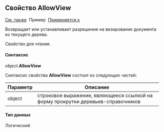 <html>
<head>
  <title>Текущее дерево\AllowView</title>
  <link rel="stylesheet" href="../../../common.css" />
</head>
<body>
  <h2>Свойство AllowView</h2>
  <p>
    <a href="../FrmEditTree.html">См. также</a>&nbsp;
    Пример&nbsp; <a href="../FrmEditTree.html">Применяется к</a>
  </p>

  <p>Возвращает или устанавливает разрешение на визирование документа из текущего дерева.</p>
  <p>Свойство для чтения. </p>

  <h4>Синтаксис</h4>
  <p>
    <em>object</em>.<strong>AllowView</strong>
  </p>

  <p>
    Синтаксис свойства <strong>AllowView</strong>
    состоит из следующих частей:
  </p>

  <table>
    <thead>
      <tr>
        <th>Параметр</th>
        <th>Описание</th>
      </tr>
    </thead>
    <tbody>
      <tr>
        <td class="param">object</td>
        <td>строковое выражение, являющееся ссылкой на форму прокрутки деревьев-справочников</td>
      </tr>
    </tbody>
  </table>


  <h4>Тип данных</h4>
  <p>Логический</p>

</body>
</html>
